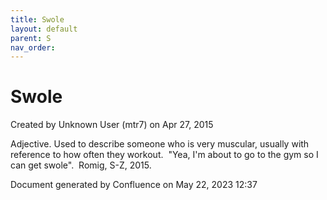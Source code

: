```yaml
---
title: Swole
layout: default
parent: S
nav_order:
---
```


# Swole

Created by  Unknown User (mtr7) on Apr 27, 2015

Adjective. Used to describe someone who is very muscular, usually with reference to how often they workout.  &quot;Yea, I'm about to go to the gym so I can get swole&quot;.  Romig, S-Z, 2015.

Document generated by Confluence on May 22, 2023 12:37


